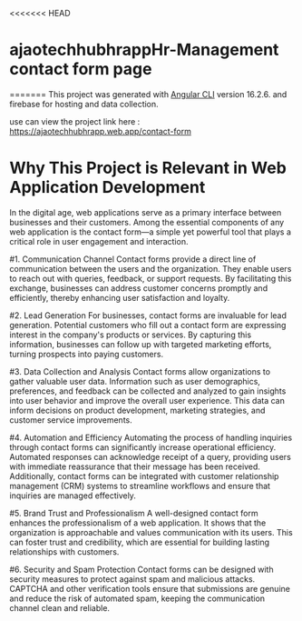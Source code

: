 <<<<<<< HEAD
# ajaotechhubhrappHr-Management contact form page
=======
This project was generated with [Angular CLI](https://github.com/angular/angular-cli) version 16.2.6.
and firebase for hosting and data collection.

use can view the project link here : https://ajaotechhubhrapp.web.app/contact-form


# Why This Project is Relevant in  Web Application Development
In the digital age, web applications serve as a primary interface between businesses and their customers.
Among the essential components of any web application is the contact form—a simple yet powerful tool 
that plays a critical role in user engagement and interaction.

#1. Communication Channel 
   Contact forms provide a direct line of communication between the users and the organization.
   They enable users to reach out with queries, feedback, or support requests. By facilitating this exchange, businesses can address customer concerns promptly and efficiently, thereby enhancing user satisfaction and loyalty.

#2. Lead Generation 
For businesses, contact forms are invaluable for lead generation. Potential customers who fill out a contact form are expressing interest in the company's products or services. By capturing this information, businesses can follow up with targeted marketing efforts, turning prospects into paying customers.

#3. Data Collection and Analysis
   Contact forms allow organizations to gather valuable user data. Information such as user demographics, preferences, and feedback can be collected and analyzed to gain insights into user behavior and improve the overall user experience. This data can inform decisions on product development, marketing strategies, and customer service improvements.

#4. Automation and Efficiency 
   Automating the process of handling inquiries through contact forms can significantly increase operational efficiency. Automated responses can acknowledge receipt of a query, providing users with immediate reassurance that their message has been received. Additionally, contact forms can be integrated with customer relationship management (CRM) systems to streamline workflows and ensure that inquiries are managed effectively.

#5. Brand Trust and Professionalism 
   A well-designed contact form enhances the professionalism of a web application. 
   It shows that the organization is approachable and values communication with its users. This can foster trust and credibility, which are essential for building lasting relationships with customers.

#6. Security and Spam Protection 
   Contact forms can be designed with security measures to protect against spam and malicious attacks.
   CAPTCHA and other verification tools ensure that submissions are genuine and reduce the risk of automated spam,
   keeping the communication channel clean and reliable.

